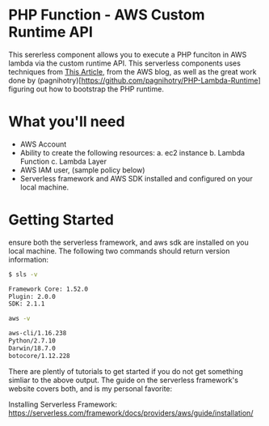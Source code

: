 # PHP Function - AWS Custom Runtime API

This sererless component allows you to execute a PHP funciton in AWS lambda via the custom runtime API. This serverless components uses techniques from [This Article](https://aws.amazon.com/blogs/apn/aws-lambda-custom-runtime-for-php-a-practical-example/), from the AWS blog, as well as the great work done by (pagnihotry)[https://github.com/pagnihotry/PHP-Lambda-Runtime] figuring out how to bootstrap the PHP runtime.

# What you'll need

-   AWS Account
-   Ability to create the following resources:
    a. ec2 instance
    b. Lambda Function
    c. Lambda Layer
-   AWS IAM user, (sample policy below)
-   Serverless framework and AWS SDK installed and configured on your local machine.

# Getting Started

ensure both the serverless framework, and aws sdk are installed on you local machine. The following two commands should return version information:

```bash
$ sls -v

Framework Core: 1.52.0
Plugin: 2.0.0
SDK: 2.1.1
```

```bash
aws -v

aws-cli/1.16.238
Python/2.7.10
Darwin/18.7.0
botocore/1.12.228
```

There are plently of tutorials to get started if you do not get something simliar to the above output. The guide on the serverless framework's website covers both, and is my personal favorite:

Installing Serverless Framework:
https://serverless.com/framework/docs/providers/aws/guide/installation/
